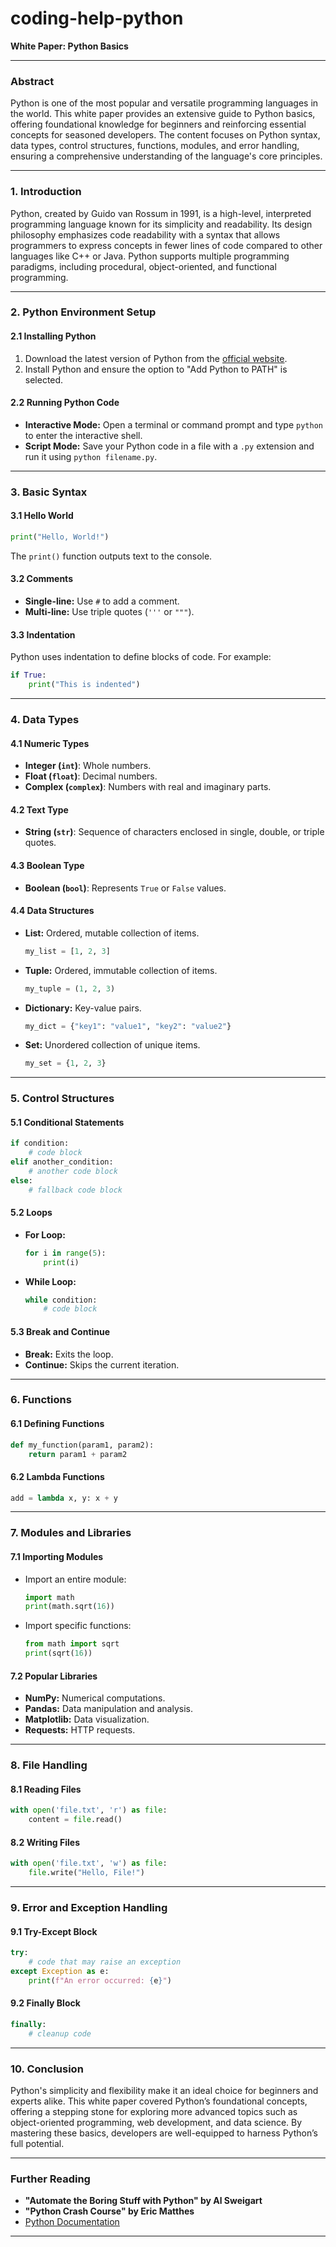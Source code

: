 # coding-help-python
**White Paper: Python Basics**

---

### **Abstract**
Python is one of the most popular and versatile programming languages in the world. This white paper provides an extensive guide to Python basics, offering foundational knowledge for beginners and reinforcing essential concepts for seasoned developers. The content focuses on Python syntax, data types, control structures, functions, modules, and error handling, ensuring a comprehensive understanding of the language's core principles.

---

### **1. Introduction**
Python, created by Guido van Rossum in 1991, is a high-level, interpreted programming language known for its simplicity and readability. Its design philosophy emphasizes code readability with a syntax that allows programmers to express concepts in fewer lines of code compared to other languages like C++ or Java. Python supports multiple programming paradigms, including procedural, object-oriented, and functional programming.

---

### **2. Python Environment Setup**

#### 2.1 Installing Python
1. Download the latest version of Python from the [official website](https://www.python.org/).
2. Install Python and ensure the option to "Add Python to PATH" is selected.

#### 2.2 Running Python Code
- **Interactive Mode:** Open a terminal or command prompt and type `python` to enter the interactive shell.
- **Script Mode:** Save your Python code in a file with a `.py` extension and run it using `python filename.py`.

---

### **3. Basic Syntax**

#### 3.1 Hello World
```python
print("Hello, World!")
```
The `print()` function outputs text to the console.

#### 3.2 Comments
- **Single-line:** Use `#` to add a comment.
- **Multi-line:** Use triple quotes (`'''` or `"""`).

#### 3.3 Indentation
Python uses indentation to define blocks of code. For example:
```python
if True:
    print("This is indented")
```

---

### **4. Data Types**

#### 4.1 Numeric Types
- **Integer (`int`)**: Whole numbers.
- **Float (`float`)**: Decimal numbers.
- **Complex (`complex`)**: Numbers with real and imaginary parts.

#### 4.2 Text Type
- **String (`str`)**: Sequence of characters enclosed in single, double, or triple quotes.

#### 4.3 Boolean Type
- **Boolean (`bool`)**: Represents `True` or `False` values.

#### 4.4 Data Structures
- **List:** Ordered, mutable collection of items.
  ```python
  my_list = [1, 2, 3]
  ```
- **Tuple:** Ordered, immutable collection of items.
  ```python
  my_tuple = (1, 2, 3)
  ```
- **Dictionary:** Key-value pairs.
  ```python
  my_dict = {"key1": "value1", "key2": "value2"}
  ```
- **Set:** Unordered collection of unique items.
  ```python
  my_set = {1, 2, 3}
  ```

---

### **5. Control Structures**

#### 5.1 Conditional Statements
```python
if condition:
    # code block
elif another_condition:
    # another code block
else:
    # fallback code block
```

#### 5.2 Loops
- **For Loop:**
  ```python
  for i in range(5):
      print(i)
  ```
- **While Loop:**
  ```python
  while condition:
      # code block
  ```

#### 5.3 Break and Continue
- **Break:** Exits the loop.
- **Continue:** Skips the current iteration.

---

### **6. Functions**

#### 6.1 Defining Functions
```python
def my_function(param1, param2):
    return param1 + param2
```

#### 6.2 Lambda Functions
```python
add = lambda x, y: x + y
```

---

### **7. Modules and Libraries**

#### 7.1 Importing Modules
- Import an entire module:
  ```python
  import math
  print(math.sqrt(16))
  ```
- Import specific functions:
  ```python
  from math import sqrt
  print(sqrt(16))
  ```

#### 7.2 Popular Libraries
- **NumPy:** Numerical computations.
- **Pandas:** Data manipulation and analysis.
- **Matplotlib:** Data visualization.
- **Requests:** HTTP requests.

---

### **8. File Handling**

#### 8.1 Reading Files
```python
with open('file.txt', 'r') as file:
    content = file.read()
```

#### 8.2 Writing Files
```python
with open('file.txt', 'w') as file:
    file.write("Hello, File!")
```

---

### **9. Error and Exception Handling**

#### 9.1 Try-Except Block
```python
try:
    # code that may raise an exception
except Exception as e:
    print(f"An error occurred: {e}")
```

#### 9.2 Finally Block
```python
finally:
    # cleanup code
```

---

### **10. Conclusion**
Python's simplicity and flexibility make it an ideal choice for beginners and experts alike. This white paper covered Python’s foundational concepts, offering a stepping stone for exploring more advanced topics such as object-oriented programming, web development, and data science. By mastering these basics, developers are well-equipped to harness Python’s full potential.

---

### **Further Reading**
- **"Automate the Boring Stuff with Python" by Al Sweigart**
- **"Python Crash Course" by Eric Matthes**
- [Python Documentation](https://docs.python.org/3/)

---

